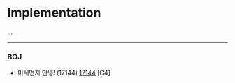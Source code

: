 # Implementation

...

------------

### BOJ
- 미세먼지 안녕! (17144) [17144](https://github.com/KyumKyum/Algorithm_Study/blob/main/Stack/17144.cpp) [G4]
